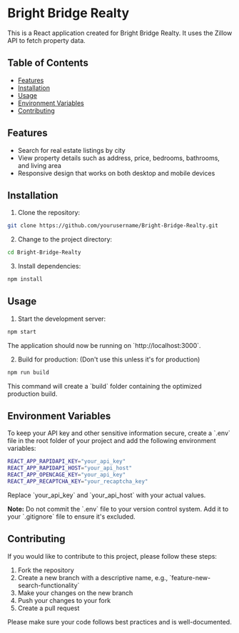 # Bright Bridge Realty

This is a React application created for Bright Bridge Realty. It uses the Zillow API to fetch property data.

## Table of Contents

- [Features](#features)
- [Installation](#installation)
- [Usage](#usage)
- [Environment Variables](#environment-variables)
- [Contributing](#contributing)

## Features

- Search for real estate listings by city
- View property details such as address, price, bedrooms, bathrooms, and living area
- Responsive design that works on both desktop and mobile devices

## Installation

1. Clone the repository:

```bash
git clone https://github.com/yourusername/Bright-Bridge-Realty.git
```

2. Change to the project directory:

```bash
cd Bright-Bridge-Realty
```

3. Install dependencies:

```bash
npm install
```

## Usage

1. Start the development server:

```bash
npm start
```

The application should now be running on \`http://localhost:3000`.

2. Build for production: (Don't use this unless it's for production)

```bash
npm run build
```

This command will create a \`build\` folder containing the optimized production build.

## Environment Variables

To keep your API key and other sensitive information secure, create a \`.env\` file in the root folder of your project and add the following environment variables:

```bash
REACT_APP_RAPIDAPI_KEY="your_api_key"
REACT_APP_RAPIDAPI_HOST="your_api_host"
REACT_APP_OPENCAGE_KEY="your_api_key"
REACT_APP_RECAPTCHA_KEY="your_recaptcha_key"
```

Replace \`your_api_key\` and \`your_api_host\` with your actual values.

**Note:** Do not commit the \`.env\` file to your version control system. Add it to your \`.gitignore\` file to ensure it's excluded.

## Contributing

If you would like to contribute to this project, please follow these steps:

1. Fork the repository
2. Create a new branch with a descriptive name, e.g., \`feature-new-search-functionality\`
3. Make your changes on the new branch
4. Push your changes to your fork
5. Create a pull request

Please make sure your code follows best practices and is well-documented.
